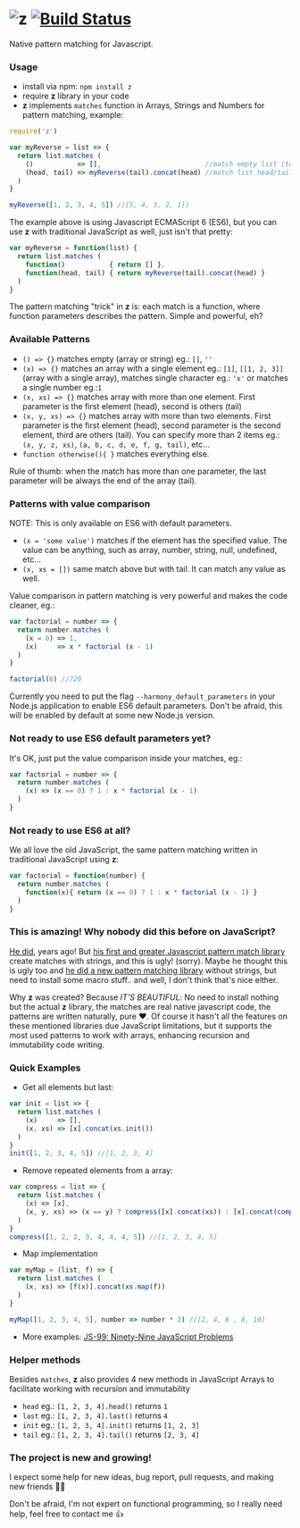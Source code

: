 # ![z](https://raw.githubusercontent.com/leonardiwagner/z/master/z-logo.png) [![Build Status](https://travis-ci.org/leonardiwagner/z.svg?branch=master)](https://travis-ci.org/leonardiwagner/z)
Native pattern matching for Javascript. 


### Usage
- install via npm: `npm install z`
- require **z** library in your code
- **z** implements `matches` function in Arrays, Strings and Numbers for pattern matching, example:

```javascript
require('z')

var myReverse = list => {
  return list.matches (
    ()           => [],                          //match empty list (to check list ending)
    (head, tail) => myReverse(tail).concat(head) //match list head/tail to create reversed list recusively
  )
}

myReverse([1, 2, 3, 4, 5]) //[5, 4, 3, 2, 1])
```

The example above is using Javascript ECMAScript 6 (ES6), but you can use **z** with traditional JavaScript as well, just isn't that pretty:

```javascript
var myReverse = function(list) {
  return list.matches (
    function()           { return [] },
    function(head, tail) { return myReverse(tail).concat(head) }
  )
}
```

The pattern matching "trick" in **z** is: each match is a function, where function parameters describes the pattern. Simple and powerful, eh? 
### Available Patterns

- `() => {}` matches empty (array or string) eg.: `[]`, `''`
- `(x) => {}` matches an array with a single element eg.: `[1]`, `[[1, 2, 3]]` (array with a single array), matches single character eg.: `'x'` or matches a single number eg.:`1`
- `(x, xs) => {}` matches array with more than one element. First parameter is the first element (head), second is others (tail)
- `(x, y, xs) => {}` matches array with more than two elements. First parameter is the first element (head), second parameter is the second element, third are others (tail). You can specify more than 2 items eg.: `(x, y, z, xs)`, `(a, b, c, d, e, f, g, tail)`, etc...
- `function otherwise(){ }` matches everything else.

Rule of thumb: when the match has more than one parameter, the last parameter will be always the end of the array (tail).

### Patterns with value comparison
NOTE: This is only available on ES6 with default parameters.

- `(x = 'some value')` matches if the element has the specified value. The value can be anything, such as array, number, string, null, undefined, etc...
- `(x, xs = [])` same match above but with tail. It can match any value as well.

Value comparison in pattern matching is very powerful and makes the code cleaner, eg.:

```javascript  
var factorial = number => {
  return number.matches (
    (x = 0) => 1,
    (x)     => x * factorial (x - 1)
  )
}

factorial(6) //720
```

Currently you need to put the flag `--harmony_default_parameters` in your Node.js application to enable ES6 default parameters. Don't be afraid, this will be enabled by default at some new Node.js version.

### Not ready to use ES6 default parameters yet?

It's OK, just put the value comparison inside your matches, eg.:

```javascript
var factorial = number => {
  return number.matches (
    (x) => (x == 0) ? 1 : x * factorial (x - 1)
  )
}
```

### Not ready to use ES6 at all?

We all love the old JavaScript, the same pattern matching written in traditional JavaScript using **z**:

```javascript
var factorial = function(number) {
  return number.matches (
    function(x){ return (x == 0) ? 1 : x * factorial (x - 1) }
  )
}
```

### This is amazing! Why nobody did this before on JavaScript?

[He did](https://github.com/natefaubion), years ago! But [his first and greater Javascript pattern match library](https://github.com/natefaubion/matches.js) create matches with strings, and this is ugly! (sorry). Maybe he thought this is ugly too and [he did a new pattern matching library](https://github.com/natefaubion/sparkler) without strings, but need to install some macro stuff.. and well, I don't think that's nice either.

Why **z** was created? Because *IT'S BEAUTIFUL*: No need to install nothing but the actual **z** library, the matches are real native javascript code, the patterns are written naturally, pure :heart:. Of course it hasn't all the features on these mentioned libraries due JavaScript limitations, but it supports the most used patterns to work with arrays, enhancing recursion and immutability code writing.

### Quick Examples
- Get all elements but last:
```javascript
var init = list => {
  return list.matches (
    (x)     => [],
    (x, xs) => [x].concat(xs.init())
  )
}
init([1, 2, 3, 4, 5]) //[1, 2, 3, 4]
```

- Remove repeated elements from a array:
```javascript
var compress = list => {
  return list.matches (
    (x) => [x],
    (x, y, xs) => (x == y) ? compress([x].concat(xs)) : [x].concat(compress([y].concat(xs)))
  )
}
compress([1, 2, 2, 3, 4, 4, 4, 5]) //[1, 2, 3, 4, 5]
```

- Map implementation
```javascript
var myMap = (list, f) => {
  return list.matches (
    (x, xs) => [f(x)].concat(xs.map(f))
  )
}

myMap([1, 2, 3, 4, 5], number => number * 2) //[2, 4, 6 , 8, 10]
```

- More examples: [JS-99: Ninety-Nine JavaScript Problems](http://leonardiwagner.github.io/js-99/)

### Helper methods
Besides `matches`, **z** also provides 4 new methods in JavaScript Arrays to facilitate working with recursion and immutability
- `head` eg.: `[1, 2, 3, 4].head()` returns `1`
- `last` eg.: `[1, 2, 3, 4].last()` returns `4`
- `init` eg.: `[1, 2, 3, 4].init()` returns `[1, 2, 3]`
- `tail` eg.: `[1, 2, 3, 4].tail()` returns `[2, 3, 4]`

### The project is new and growing!

I expect some help for new ideas, bug report, pull requests, and making new friends :dancers::dancers:

Don't be afraid, I'm not expert on functional programming, so I really need help, feel free to contact me :thumbsup:
